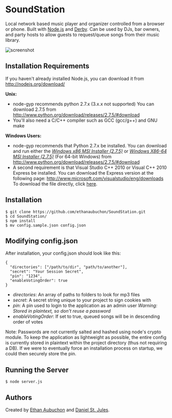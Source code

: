 SoundStation
============

Local network based music player and organizer controlled from a browser or phone. Built with [Node.js](http://nodejs.org/) and [Derby](http://derbyjs.com/). Can be used by DJs, bar owners, and party hosts to allow guests to request/queue songs from their music library.

![screenshot](http://danielstjules.com/soundstation/screenshot.gif)

Installation Requirements
-------------------------

If you haven't already installed Node.js, you can download it from http://nodejs.org/download/

**Unix:**

  * node-gyp recommends python 2.7.x (3.x.x not supported) You can download 2.7.5 from http://www.python.org/download/releases/2.7.5/#download
  * You'll also need a C/C++ compiler such as GCC (gcc/g++) and GNU make

**Windows Users:** 

  * node-gyp recommends that Python 2.7.x be installed. You can download and run either the *[Windows x86 MSI Installer (2.7.5)](http://www.python.org/ftp/python/2.7.5/python-2.7.5.msi)* or *[Windows X86-64 MSI Installer (2.7.5)](http://www.python.org/ftp/python/2.7.5/python-2.7.5.amd64.msi)* (For 64-bit Windows) from http://www.python.org/download/releases/2.7.5/#download
  * A second requirement is that Visual Studio C++ 2010 or Visual C++ 2010 Express be installed. You can download the Express version at the following page: http://www.microsoft.com/visualstudio/eng/downloads To download the file directly, click [here](http://go.microsoft.com/?linkid=9709949).

Installation
------------

    $ git clone https://github.com/ethanaubuchon/SoundStation.git
    $ cd SoundStation/
    $ npm install
    $ mv config.sample.json config.json


Modifying config.json
---------------------

After installation, your config.json should look like this:

    {
      "directories": ["/path/to/dir", "path/to/another"],
      "secret": "Your Session Secret",
      "pin": "1234",
      "enableVotingOrder": true 
    }

  * *directories*: An array of paths to folders to look for mp3 files
  * *secret*: A secret string unique to your project to sign cookies with
  * *pin*: A pin used to login to the application as an admin user *Warning: Stored in plaintext, so don't reuse a password*
  * *enableVotingOrder*: If set to true, queued songs will be in descending order of votes

Note: Passwords are not currently salted and hashed using node's crypto module. To keep the application as lightweight as possible, the entire config is currently stored in plaintext within the project directory (thus not requiring a DB). If we were to eventually force an installation process on startup, we could then securely store the pin.

Running the Server
------------------

    $ node server.js

Authors
-------

Created by [Ethan Aubuchon](https://github.com/ethanaubuchon) and [Daniel St. Jules](https://github.com/danielstjules/).
